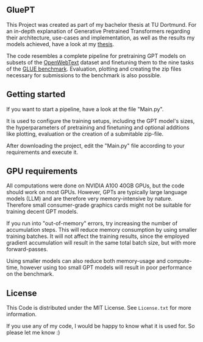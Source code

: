 ## GluePT
This Project was created as part of my bachelor thesis at TU Dortmund.
For an in-depth explanation of Generative Pretrained Transformers regarding their architecture, use-cases and implementation, as well as the results my models achieved, have a look at my [thesis](An_Empircial_Analysis_of_Self-built_GPT_Models_for_GLUE_Task_Performance_-_Simon_Richter.pdf).

The code resembles a complete pipeline for pretraining GPT models on subsets of the [OpenWebText](https://huggingface.co/datasets/Skylion007/openwebtext) dataset and finetuning them to the nine tasks of the [GLUE benchmark](gluebenchmark.com).
Evaluation, plotting and creating the zip files necessary for submissions to the benchmark is also possible.

## Getting started
If you want to start a pipeline, have a look at the file "Main.py".

It is used to configure the training setups, including the GPT model's sizes, the hyperparameters of pretraining and finetuning and optional additions like plotting, evaluation or the creation of a submitable zip-file.

After downloading the project, edit the "Main.py" file according to your requirements and execute it.

## GPU requirements
All computations were done on NVIDIA A100 40GB GPUs, but the code should work on most GPUs.
However, GPTs are typically large language models (LLM) and are therefore very memory-intensive by nature.
Therefore small consumer-grade graphics cards might not be suitable for training decent GPT models.

If you run into "out-of-memory" errors, try increasing the number of accumulation steps.
This will reduce memory consumption by using smaller training batches. It will not affect the training results, since the employed gradient accumulation will result in the same total batch size, but with more forward-passes.

Using smaller models can also reduce both memory-usage and compute-time, however using too small GPT models will result in poor performance on the benchmark.

## License
This Code is distributed under the MIT License. See `License.txt` for more information.

If you use any of my code, I would be happy to know what it is used for. So please let me know :)
